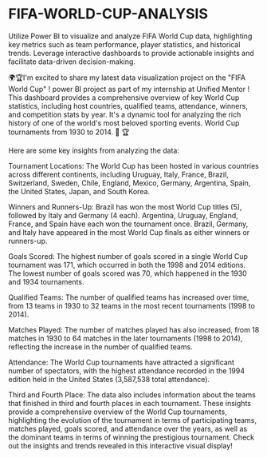 # FIFA-WORLD-CUP-ANALYSIS
Utilize Power BI to visualize and analyze FIFA World Cup data, highlighting key metrics such as team performance, player statistics, and historical trends. Leverage interactive dashboards to provide actionable insights and facilitate data-driven decision-making.

🌍🏆I'm excited to share my latest data visualization project on the "FIFA World Cup" ! power BI project as part of my internship at Unified Mentor ! This dashboard provides a comprehensive overview of key World Cup statistics, including host countries, qualified teams, attendance, winners, and competition stats by year. It's a dynamic tool for analyzing the rich history of one of the world's most beloved sporting events. World Cup tournaments from 1930 to 2014. 🎯 🏆

Here are some key insights from analyzing the data:

Tournament Locations: The World Cup has been hosted in various countries across different continents, including Uruguay, Italy, France, Brazil, Switzerland, Sweden, Chile, England, Mexico, Germany, Argentina, Spain, the United States, Japan, and South Korea.

Winners and Runners-Up: Brazil has won the most World Cup titles (5), followed by Italy and Germany (4 each). Argentina, Uruguay, England, France, and Spain have each won the tournament once. Brazil, Germany, and Italy have appeared in the most World Cup finals as either winners or runners-up.

Goals Scored: The highest number of goals scored in a single World Cup tournament was 171, which occurred in both the 1998 and 2014 editions. The lowest number of goals scored was 70, which happened in the 1930 and 1934 tournaments.

Qualified Teams: The number of qualified teams has increased over time, from 13 teams in 1930 to 32 teams in the most recent tournaments (1998 to 2014).

Matches Played: The number of matches played has also increased, from 18 matches in 1930 to 64 matches in the later tournaments (1998 to 2014), reflecting the increase in the number of qualified teams.

Attendance: The World Cup tournaments have attracted a significant number of spectators, with the highest attendance recorded in the 1994 edition held in the United States (3,587,538 total attendance).

Third and Fourth Place: The data also includes information about the teams that finished in third and fourth places in each tournament. These insights provide a comprehensive overview of the World Cup tournaments, highlighting the evolution of the tournament in terms of participating teams, matches played, goals scored, and attendance over the years, as well as the dominant teams in terms of winning the prestigious tournament. Check out the insights and trends revealed in this interactive visual display!
